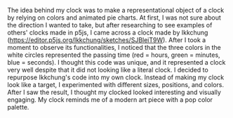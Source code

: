 The idea behind my clock was to make a representational object of a clock by relying on colors and animated pie charts.
At first, I was not sure about the direction I wanted to take, but after researching to see examples of others' clocks made in p5js,
I came across a clock made by Ikkchung (https://editor.p5js.org/lkkchung/sketches/SJBleiT9W).  After I took a moment to observe its
functionalities, I noticed that the three colors in the white circles represented the passing time (red = hours, green = minutes, blue = seconds).
I thought this code was unique, and it represented a clock very well despite that it did not looking like a literal clock.
I decided to repurpose Ikkchung's code into my own clock.  Instead of making my clock look like a target, I experimented with different sizes, positions, and colors.
After I saw the result, I thought my clocked looked interesting and visually engaging.  My clock reminds me of a modern art piece with a pop color palette.
